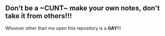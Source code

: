 ## Don't be a ~CUNT~ make your own notes, don't take it from others!!!

Whoever other than me open this repository is a **GAY**!!!
